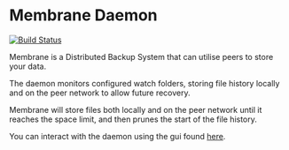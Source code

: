 # Membrane Daemon
[![Build Status](https://travis-ci.org/domhauton/membraned.svg?branch=master)](https://travis-ci.org/domhauton/membraned)

Membrane is a Distributed Backup System that can utilise peers to store your data.

The daemon monitors configured watch folders, storing file history locally and on the peer network to allow future recovery.

Membrane will store files both locally and on the peer network until it reaches the space limit, and then prunes the start of the file history.

You can interact with the daemon using the gui found [here](https://github.com/domhauton/membrane).
